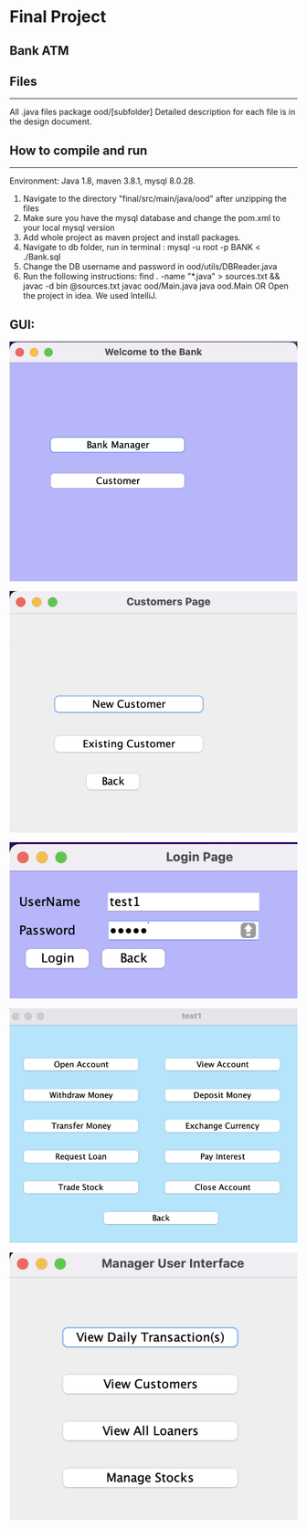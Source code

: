 # Final Project
## Bank ATM
## Files
---------------------------------------------------------------------------
All .java files package ood/[subfolder]
Detailed description for each file is in the design document.

## How to compile and run
---------------------------------------------------------------------------
Environment: Java 1.8, maven 3.8.1, mysql 8.0.28.
1. Navigate to the directory "final/src/main/java/ood" after unzipping the files
2. Make sure you have the mysql database and change the pom.xml to your local mysql version
3. Add whole project as maven project and install packages.
4. Navigate to db folder, run in terminal : mysql -u root -p BANK < ./Bank.sql
5. Change the DB username and password in ood/utils/DBReader.java
6. Run the following instructions:
    find . -name "*.java" > sources.txt && javac -d bin @sources.txt
    javac ood/Main.java
    java ood.Main
    OR
    Open the project in idea. We used IntelliJ.

## GUI:

![image-20221219000326409](https://github.com/ZhengxuWangAndy/BankSystem/blob/main/imgs/Screen%20Shot%202022-12-19%20at%2012.12.46%20AM.png)

![image-20221219000341496](https://github.com/ZhengxuWangAndy/BankSystem/blob/main/imgs/Screen%20Shot%202022-12-19%20at%2012.13.00%20AM.png)

![image-20221219000411231](https://github.com/ZhengxuWangAndy/BankSystem/blob/main/imgs/Screen%20Shot%202022-12-19%20at%2012.13.24%20AM.png)

![image-20221219000427320](https://github.com/ZhengxuWangAndy/BankSystem/blob/main/imgs/Screen%20Shot%202022-12-19%20at%2012.13.48%20AM.png)

![image-20221219000451049](https://github.com/ZhengxuWangAndy/BankSystem/blob/main/imgs/Screen%20Shot%202022-12-19%20at%2012.14.51%20AM.png)
